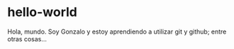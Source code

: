 # hello-world
Hola, mundo. Soy Gonzalo y estoy aprendiendo a utilizar git y github; entre otras cosas...
